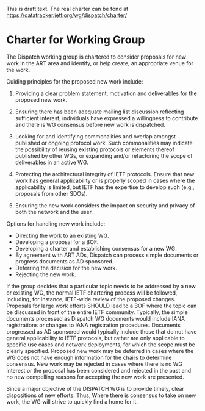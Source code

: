 
This is draft text. The real charter can be fond at https://datatracker.ietf.org/wg/dispatch/charter/

# Charter for Working Group

The Dispatch working group is chartered to consider proposals for
new work in the ART area and identify, or help create, an appropriate
venue for the work. 

Guiding principles for the proposed new work include: 

1. Providing a clear problem statement, motivation and deliverables for the proposed new work.

2. Ensuring there has been adequate mailing list discussion reflecting sufficient interest, individuals have expressed a willingness to contribute and there is WG consensus before new work is dispatched.

3. Looking for and identifying commonalities and overlap amongst published or ongoing protocol work.  Such commonalities may indicate the possibility of reusing existing protocols or elements thereof published by other WGs, or expanding and/or refactoring the scope of deliverables in an active WG. 

4. Protecting the architectural integrity of IETF protocols.   Ensure that new work has general applicability or is properly scoped in cases where the applicability is limited, but IETF has the expertise to develop such (e.g., proposals from other SDOs).

5. Ensuring the new work considers the impact on security and privacy of both the network and the user.  

Options for handling new work include:

- Directing the work to an existing WG.
- Developing a proposal for a BOF.
- Developing a charter and establishing consensus for a new WG.
- By agreement with ART ADs, Dispatch can process simple documents or progress documents as AD sponsored. 
- Deferring the decision for the new work.  
- Rejecting the new work.  

If the group decides that a particular topic needs to be addressed by
a new or existing WG, the normal IETF chartering process will be
followed, including, for instance, IETF-wide review of the proposed
changes. Proposals for large work efforts SHOULD lead to a BOF where
the topic can be discussed in front of the entire IETF community. 
Typically, the simple documents processed as Dispatch WG documents would include IANA registrations or changes to IANA registration procedures.  Documents progressed as AD sponsored would typically include those that do not have general 
applicability to IETF protocols, but rather are only applicable to specific use cases and network deployments, for which the scope must be clearly specified.
Proposed new work may be deferred in cases where the WG does not have enough information for the chairs to determine consensus.  New work may be rejected in cases where there is no WG interest or the proposal has been considered and rejected in the past and no new compelling reasons for accepting the new work are presented.

Since a major objective of the DISPATCH WG is to provide timely, clear
dispositions of new efforts. Thus, Where there is consensus to take
on new work, the WG will strive to quickly find a home for it.

